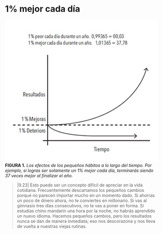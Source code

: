 # 1% mejor cada día

![FIGURA 1. Los efectos de los pequeños hábitos a lo largo del tiempo. Por ejemplo, si logras ser solamente un 1% mejor cada día, terminarás siendo 37 veces mejor al finalizar el año.](images/efectos-de-los-pequeños-hábitos-a-lo-largo-del-tiempo.jpg)
**FIGURA 1.** _Los efectos de los pequeños hábitos a lo largo del tiempo. Por ejemplo, si logras ser solamente un 1% mejor cada día, terminarás siendo 37 veces mejor al finalizar el año._

> |9.23| Esto puede ser un concepto difícil de apreciar en la vida cotidiana. Frecuentemente descartamos los pequeños cambios porque no parecen importar mucho en un momento dado. Si ahorras un poco de dinero ahora, no te conviertes en millonario. Si vas al gimnasio tres días consecutivos, no te vas a poner en forma. Si estudias chino mandarín una hora por la noche, no habrás aprendido un nuevo idioma. Hacemos pequeños cambios, pero los resultados nunca se dan de manera inmediata; eso nos descorazona y nos lleva de vuelta a nuestras viejas rutinas.